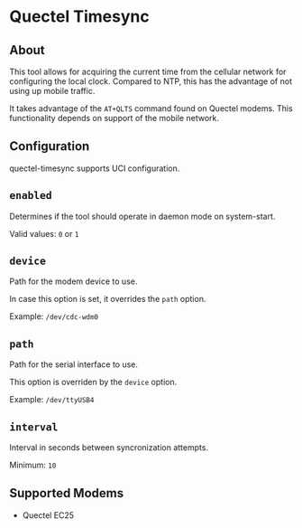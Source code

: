 # Quectel Timesync

## About

This tool allows for acquiring the current time from the cellular network for configuring the local clock.
Compared to NTP, this has the advantage of not using up mobile traffic.

It takes advantage of the `AT+QLTS` command found on Quectel modems. This functionality depends on support
of the mobile network.


## Configuration

quectel-timesync supports UCI configuration.

## `enabled`

Determines if the tool should operate in daemon mode on system-start.

Valid values: `0` or `1`

## `device`

Path for the modem device to use.

In case this option is set, it overrides the `path` option.

Example: `/dev/cdc-wdm0`

## `path`

Path for the serial interface to use.

This option is overriden by the `device` option.

Example: `/dev/ttyUSB4`

## `interval`

Interval in seconds between syncronization attempts.

Minimum: `10`


## Supported Modems

 - Quectel EC25
